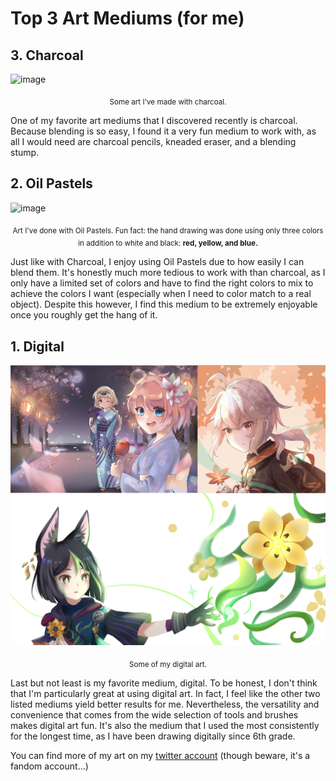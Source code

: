# Top 3 Art Mediums (for me) 

## 3. Charcoal
![image](Untitled103_20221004053030.png)
<p align = "center">
<sub>
Some art I've made with charcoal.
</sub>
</p>
One of my favorite art mediums that I discovered recently is charcoal. Because blending is so easy, I found it a very fun medium to work with, as all I would need are charcoal pencils, kneaded eraser, and a blending stump.

## 2. Oil Pastels
![image](Untitled105_20221004053654.png)
<p align = "center">
<sub>
Art I've done with Oil Pastels. Fun fact: the hand drawing was done using only three colors in addition to white and black: <b> red, yellow, and blue. </b> 
</sub>
</p>
Just like with Charcoal, I enjoy using Oil Pastels due to how easily I can blend them. It's honestly much more tedious to work with than charcoal, as I only have a limited set of colors and have to find the right colors to mix to achieve the colors I want (especially when I need to color match to a real object). Despite this however, I find this medium to be extremely enjoyable once you roughly get the hang of it. 

## 1. Digital
![image](sdf%20.png)
<p align = "center">
<sub>
Some of my digital art. 
</sub>
</p>
Last but not least is my favorite medium, digital. To be honest, I don't think that I'm particularly great at using digital art. In fact, I feel like the other two listed mediums yield better results for me. Nevertheless, the versatility and convenience that comes from the wide selection of tools and brushes makes digital art fun. It's also the medium that I used the most consistently for the longest time, as I have been drawing digitally since 6th grade.
  
You can find more of my art on my [twitter account](twitter.com/cururinoir) (though beware, it's a fandom account...)

